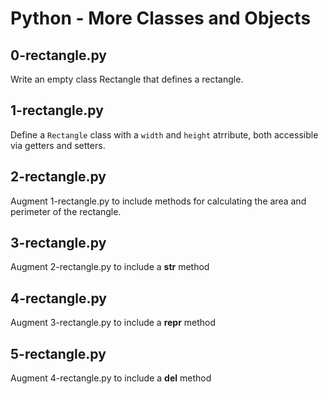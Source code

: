 # Python - More Classes and Objects

## 0-rectangle.py
Write an empty class Rectangle that defines a rectangle.

## 1-rectangle.py
Define a `Rectangle` class with a `width` and `height` atrribute, both accessible via getters and setters.

## 2-rectangle.py
Augment 1-rectangle.py to include methods for calculating the area and perimeter of the rectangle.

## 3-rectangle.py
Augment 2-rectangle.py to include a __str__ method

## 4-rectangle.py
Augment 3-rectangle.py to include a __repr__ method

## 5-rectangle.py
Augment 4-rectangle.py to include a __del__ method

